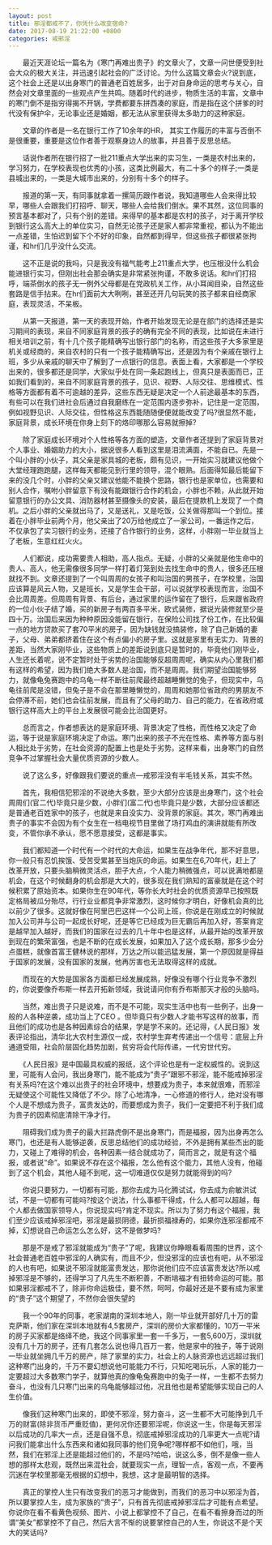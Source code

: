```yaml
---
layout: post
title: 邪淫都戒不了，你凭什么改变宿命?
date: 2017-08-19 21:22:00 +0800
categories: 戒邪淫
---
```


　　最近天涯论坛一篇名为《寒门再难出贵子》的文章火了，文章一问世便受到社会大众的极大关注，并迅速引起社会的广泛讨论。为什么这篇文章会火?说到底，这个社会上还是以出身寒门的普通老百姓居多，出于对自身命运的思考与关心，自然会对文章里面的一些观点产生共鸣。随着时代的进步，物质生活的丰富，文章中的寒门倒不是指穷得揭不开锅，学费都要东拼西凑的家庭，而是指在这个拼爹的时代没有保护伞，无论事业还是婚姻，都无法从家里获得太多助力的这种家庭。
　　文章的作者是一名在银行工作了10余年的HR， 其实工作履历的丰富与否倒不是很重要，重要是这位作者善于观察身边人的故事，并且善于反思总结。
　　话说作者所在银行招了一批211重点大学出来的实习生，一类是农村出来的，学习努力，在学校表现也优秀的小孩，这类比例最大，有二十多个的样子;一类是县城出来的，一类是大城市出来的，分别有十多个的样子。
　　报道的第一天，有同事就拿着一摞简历跟作者说，我知道哪些人会来得比较早，哪些人会跟我们打招呼、聊天，哪些人会给我们倒水。果不其然，这位同事的预言基本都对了，只有个别的差错。来得早的基本都是农村的孩子，对于离开学校到银行这么高大上的单位实习，自然无论孩子还是家人都非常重视，都认为不能出一点差错，生怕迟到留下个不好的印象，自然都到得早，但这些孩子都很紧张拘谨，和hr们几乎没什么交流。
　　这不正是说的我吗，只是我没有福气能考上211重点大学，也压根没什么机会能进银行实习，但刚出社会那会确实是非常紧张拘谨，不敢多说话。和hr们打招呼，端茶倒水的孩子无一例外父母都是在党政机关工作，从小耳闻目染，自然这些套路是信手拈来。在hr们面前大大咧咧，甚至还开几句玩笑的孩子都来自经商家庭，表现灵活，不呆板。
　　从第一天报道，第一天的表现开始，作者开始发现无论是在部门的选择还是实习期间的表现，来自不同家庭背景的孩子的确有完全不同的表现，比如说在未进行相关培训之前，有十几个孩子能精确写出银行部门的名称，而这些孩子大多家里是机关或经商的，来自农村的只有一个孩子能精确写出，还是因为有个亲戚在银行上班，多少从亲戚的聊天中了解到了一点银行的信息。表面上看，大家都是一个学校出来的，很多都还是同学，大家似乎处在同一条起跑线上，但真只是表面而已，正如我们看到的，来自不同家庭背景的孩子，见识、视野、人际交往、思维模式、性格等方面都有着不可逾越的差异，这些东西无疑是决定一个人前途最基本的东西，有些可以在我们进社会后通过自我磨练在一定范围内逐步弥补，记住是一定范围，例如视野见识、人际交往，但性格这东西能随随便便就能改变了吗?很显然不能，家庭背景，成长环境在你身上刻下的烙印哪那么容易就擦掉?
　　除了家庭成长环境对个人性格等各方面的塑造，文章作者还提到了家庭背景对个人事业、婚姻助力的大小，据说很多人看到这里是泪流满面，不能自已。先是一个叫小胖的小伙子，其父亲是家具城的老板，颇有见识，一开始实习就建议他做个大堂经理跑跑腿，这样每天都能见到行里的领导，混个眼熟。后面得知最后能留下来的没几个时，小胖的父亲又建议他能不能换个思路，银行也是家单位，也需要和别人合作，嘱咐小胖留意下有没有能跟银行合作的机会，小胖也不赖，从此就开始留意银行的办公文具、消防器材甚至摄像头的安装，最后在提款机上发现了一个商机。之后小胖的父亲就出马了，又是送礼，又是吃饭，公关做得那叫一个到位。接着在小胖毕业前两个月，他父亲出了20万给他成立了一家公司，一番运作之后，不仅承包了实习银行的业务，还接了合作银行的业务，这样，小胖刚一毕业就当上了老板，生意红红火火。
　　人们都说，成功需要贵人相助，高人指点。无疑，小胖的父亲就是他生命中的贵人、高人，他无需像很多同学一样打着灯笼到处去找生命中的贵人，很多还压根就找不到。文章还提到了一个叫周周的女孩子和叫治国的男孩子，在学校里，治国应该算是风云人物，又是班长，又是学生会干部，可以说就学校表现而言，治国不会比周周差。但周周有背景、有后台，通过家里的运作留在了银行，后来跟省政府的一位小伙子结了婚，买的新房子有两百多平米，欧式装修，据说光装修就至少是四十万。治国后来因为种种原因没能留在银行，在保险公司找了份工作，在比较偏一点的地方贷款买了套70平米的房子，因为缺钱就没搞装修，除了自己新婚的妻子，父母、弟弟都挤着住在这个有点偏小的房子里。这就是家里有无实力、背景的差距，当然大家刚毕业，这些物质上的差距说到底只是暂时的，毕竟他们刚毕业，人生还长着呢，说不定暂时处于劣势的治国能够反超周周呢，确实从内心里我们都有这样的希望，因为我们绝大多数人是治国，而不是周周。我们期望治国能够努力，就像龟兔赛跑中的乌龟一样不断往前爬最终超越睡懒觉的兔子，但现实中，乌龟往前爬是没错，但兔子是不会在那里睡懒觉的，周周和她那位省政府的男朋友不会停滞不前，她们也会往前发展，而且有了父母的助力、自己的能力，在省政府或银行这样高大上的平台上发展很可能会比治国更好。
　　总而言之，作者想表达的是家庭环境、背景决定了性格，而性格又决定了命运，等于说是家庭环境决定了命运。寒门出来的孩子不光在性格、素养等方面与别人相比处于劣势，在社会资源的配置上也是处于劣势。这样来看，出身寒门的自然竞争不过掌握社会大量优质资源的少数人。
　　说了这么多，好像跟我们要说的重点—戒邪淫没有半毛钱关系，其实不然。
　　首先，我相信犯邪淫的不说绝大多数，至少大部分应该是出身寒门，这个社会周周们(官二代)毕竟只是少数，小胖们(富二代)也毕竟只是少数，大部分应该都还是普通老百姓家中的孩子，也就是来自没实力、没背景的家庭。其次，寒门再难出贵子的事实不会因为有个女生在一档电视节目里做了场打鸡血的演讲就能有所改变，不管你承不承认，愿不愿意接受，这都是事实。
　　我们都知道一个时代有一个时代的大命运，如果生在战争年代，那不好意思，你一般只有忍饥挨饿、受苦受累甚至当炮灰的命运。如果生在6,70年代，赶上了改革开放，只要头脑稍微灵活点，胆子大点，个人能力稍微强点，可以说满地都是机会，在这个时候翻身的机会那是大大的，很多现在我们熟知的富豪就是在这个时候积累了原始资本。如果你生在90年代，等你长大时社会的优质资源早已按照既定格局被瓜分殆尽，行行业业都竞争非常激烈，这时候你才明白，好像机会真的比以前少了很多。这就好像在阿里巴巴这样一个公司上班，你说是在刚成立的时候就加入公司并与公司一起成长好呢，还是等它已经成为巨无霸后再加入好，答案肯定是越早加入越好，而我们的国家在过去的几十年中也是这样，从最开始的改革开放到现在的繁荣富强，也是不断的在成长发展，如果加入了这个成长期，那多少会分点蛋糕，就像首富王健林说的那样，万达之所以能迅猛发展，第一个原因就是得益于国家的发展，没有国家的发展，他再厉害也无法取得这样的成就。
　　而现在的大势是国家各方面都已经发展成熟，好像没有哪个行业竞争不激烈的，你说要像乔布斯一样去开拓新领域，我说请问你有乔布斯那天才般的头脑吗。
　　当然，难出贵子只是说难，而不是不可能，现实生活中也有一些例子，出身一般的人各种逆袭，成功当上了CEO 。但毕竟只有少数人才能书写这样的故事，而且他们的成功也是各种因素综合的结果，学是学不来的。还记得，《人民日报》发表评论指出，清华北大农村生源仅一成，农村学生弃考传递出一个信号：底层上升通道受阻，社会阶层固化趋势加剧，贫穷将会代际传递，一代穷世代穷。
　　《人民日报》是中国最具权威的报纸，这个评论也是有一定权威性的。说到这里，可能有人会问，我出身寒门，能不能成为“贵子”跟邪不邪淫，能不能戒掉邪淫有关系吗?在这个难以出贵子的社会环境中，想要成为贵子，本来就很难，而邪淫无疑使这个可能性又降低了不少。除了心地清净，一心修道的修行人，绝对没有哪个人是不想成为贵子，富贵发达的，而要想成为贵子，我们一定要把不利于我们成为贵子的因素彻底清除干净才行。
　　阻碍我们成为贵子的最大拦路虎倒不是出身寒门，而是福报，因为出身再怎么寒门，也还是有人能够逆袭，反思总结他们的成功经验，不外是拥有某些杰出的能力，又碰上了难得的机会，各种因素一结合就成功了，简而言之，就是有这个福报，或者说“命”。如果说不存在这个福报，怎么他有这个能力，其他人没有，他碰到了这个机会，其他人碰不到呢，这一切难道仅仅是努力就能得到的吗?
　　你说只要努力，一切都有可能，那你去成为马化腾试试，你去成为俞敏洪试试，不是一切都有可能吗?按这个说法，什么事都干得成，什么人都可以超越，每个人都去做国家领导人，你说现实吗?肯定不现实。所以为了努力有这个福报，我们至少应该戒掉邪淫吧，邪淫是最损阴德，最折损福禄寿的，如果你连邪淫都戒不掉，幻想说自己命运怎么怎么好，这不是做梦吗?
　　那是不是戒了邪淫就能成为“贵子”了呢，我建议你睁眼看看周围的世界，这个社会普通老百姓中邪淫的人确实有，而且不少，但没邪淫的应该也有吧，从不邪淫的人也有吧，如果说不邪淫就能富贵发达，那你说他们应不应该富贵发达?所以戒掉邪淫是不够的，还得学习了凡先生不断积善，不断培福才有扭转命运的可能。那如果邪淫都戒不了，除非你命运极佳，要不然，呵呵，你最好还是不要有成为家里的“贵子”这个期望了，不然你会很失望的
　　我一个90年的同事，老家湖南的深圳本地人，刚一毕业就开部好几十万的雷克萨斯，他们家在深圳本地就有4,5套房产，深圳的房价大家都懂的，10万一平米的房子买家都是络绎不绝，我这个同事家里一套一千多万，一套5,600万，深圳就没有几十万的房子，还有几套怎么说也得几百万一套，他是家中的独子，等于说刚一毕业就坐拥几千万的房产，除了家里的实力，社会上的人脉资源也远远超过我们这种寒门出身的，千万不要幻想说他可能能力不行，只知吃喝玩乐，人家的能力一定要超过大多数寒门学子，就算他真的像龟兔赛跑中的兔子一样，一生都不去努力奋斗，也没有几只寒门出来的乌龟能够超过他，况且他也是希望能够实现自己的人生价值。
　　像我们这种寒门出来的，即使不邪淫，努力奋斗，这一生都不大可能挣到几千万的财富(除非货币严重贬值)，更何况你还要邪淫呢，你说这一生，你是每天邪淫以后成功的几率大一点，还是自强不息，彻底戒掉邪淫成功的几率更大一点呢?请问我们能拿出什么东西来和诸如我同事的他们竞争呢?哪样都不如他们，哦，当然，我们在邪淫上还是能超过他们的，不是吗?哈哈，说这么多，倒不是像一些人想的那样太悲观，既然出来混社会，就要现实一点，理智一点，客观一点，不要再沉迷在学校里那毫无根据的幻想中，我想，这才是最明智的选择。
　　真正的掌控人生只有改变我们的恶习才能做到，而我们的恶习中以邪淫为首，所以要掌控人生，成为家族的“贵子”，只有首先彻底戒掉邪淫后才可能有点希望。你说你在看不看黄色视频、图片、小说上都掌控不了自己，在看不看擦身而过的所谓“美女”都掌控不了自己，然后大言不惭的说要掌控自己的人生，你说这不是个天大的笑话吗?